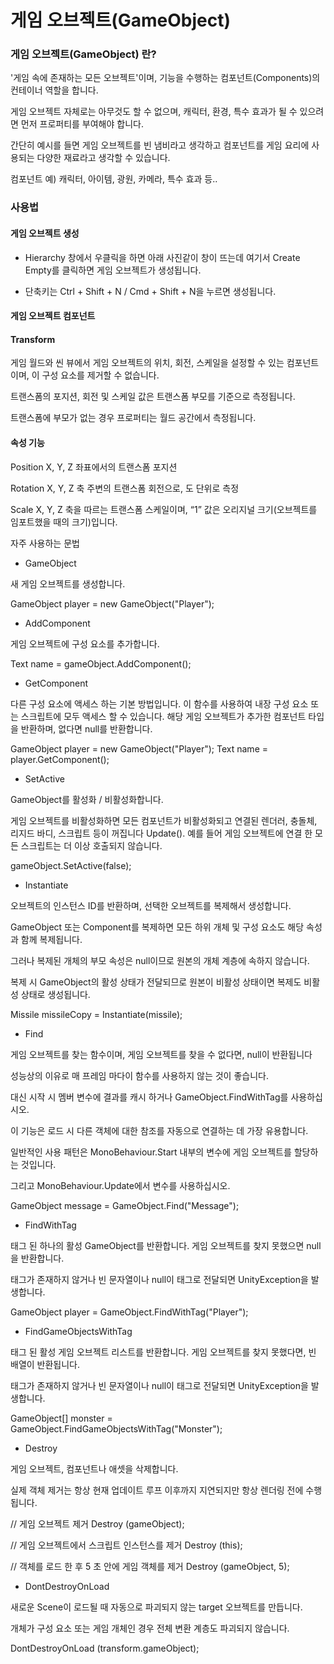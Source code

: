 # 게임 오브젝트(GameObject)
### 게임 오브젝트(GameObject) 란?

'게임 속에 존재하는 모든 오브젝트'이며, 기능을 수행하는 컴포넌트(Components)의 컨테이너 역할을 합니다.

게임 오브젝트 자체로는 아무것도 할 수 없으며, 캐릭터, 환경, 특수 효과가 될 수 있으려면 먼저 프로퍼티를 부여해야 합니다.

 

간단히 예시를 들면 게임 오브젝트를 빈 냄비라고 생각하고 컴포넌트를 게임 요리에 사용되는 다양한 재료라고 생각할 수 있습니다.

 

컴포넌트 예) 캐릭터, 아이템, 광원, 카메라, 특수 효과 등..

 

 

### 사용법

 

#### 게임 오브젝트 생성

- Hierarchy 창에서 우클릭을 하면 아래 사진같이 창이 뜨는데 여기서 Create Empty를 클릭하면 게임 오브젝트가 생성됩니다.

- 단축키는 Ctrl + Shift + N / Cmd + Shift + N을 누르면 생성됩니다.

 
#### 게임 오브젝트 컴포넌트


#### Transform
게임 월드와 씬 뷰에서 게임 오브젝트의 위치, 회전, 스케일을 설정할 수 있는 컴포넌트이며, 이 구성 요소를 제거할 수 없습니다.

트랜스폼의 포지션, 회전 및 스케일 값은 트랜스폼 부모를 기준으로 측정됩니다.

트랜스폼에 부모가 없는 경우 프로퍼티는 월드 공간에서 측정됩니다.

#### 속성	 기능
Position	 X, Y, Z 좌표에서의 트랜스폼 포지션

Rotation	 X, Y, Z 축 주변의 트랜스폼 회전으로, 도 단위로 측정

Scale	 X, Y, Z 축을 따르는 트랜스폼 스케일이며, “1” 값은 오리지널 크기(오브젝트를 임포트했을 때의 크기)입니다.
 

 

자주 사용하는 문법

 

- GameObject

새 게임 오브젝트를 생성합니다.

 

GameObject player = new GameObject("Player");
 

- AddComponent

게임 오브젝트에 구성 요소를 추가합니다.

 

Text name = gameObject.AddComponent<Text>();
 

- GetComponent

다른 구성 요소에 액세스 하는 기본 방법입니다. 이 함수를 사용하여 내장 구성 요소 또는 스크립트에 모두 액세스 할 수 있습니다. 해당 게임 오브젝트가 추가한 컴포넌트 타입을 반환하며, 없다면 null를 반환합니다.

 

GameObject player = new GameObject("Player");
Text name = player.GetComponent<Text>();
 

- SetActive

GameObject를 활성화 / 비활성화합니다.

게임 오브젝트를 비활성화하면 모든 컴포넌트가 비활성화되고 연결된 렌더러, 충돌체, 리지드 바디, 스크립트 등이 꺼집니다 Update(). 예를 들어 게임 오브젝트에 연결 한 모든 스크립트는 더 이상 호출되지 않습니다.

 

gameObject.SetActive(false);
 

- Instantiate

오브젝트의 인스턴스 ID를 반환하며, 선택한 오브젝트를 복제해서 생성합니다.

GameObject 또는 Component를 복제하면 모든 하위 개체 및 구성 요소도 해당 속성과 함께 복제됩니다. 

그러나 복제된 개체의 부모 속성은 null이므로 원본의 개체 계층에 속하지 않습니다.

복제 시 GameObject의 활성 상태가 전달되므로 원본이 비활성 상태이면 복제도 비활성 상태로 생성됩니다.

 

 Missile missileCopy = Instantiate<Missile>(missile);
 

- Find

게임 오브젝트를 찾는 함수이며, 게임 오브젝트를 찾을 수 없다면, null이 반환됩니다

성능상의 이유로 매 프레임 마다이 함수를 사용하지 않는 것이 좋습니다.

대신 시작 시 멤버 변수에 결과를 캐시 하거나 GameObject.FindWithTag를 사용하십시오.

이 기능은 로드 시 다른 객체에 대한 참조를 자동으로 연결하는 데 가장 유용합니다.

일반적인 사용 패턴은 MonoBehaviour.Start 내부의 변수에 게임 오브젝트를 할당하는 것입니다. 

그리고 MonoBehaviour.Update에서 변수를 사용하십시오.

 

GameObject message = GameObject.Find("Message");
 

- FindWithTag

태그 된 하나의 활성 GameObject를 반환합니다. 게임 오브젝트를 찾지 못했으면 null을 반환합니다.

태그가 존재하지 않거나 빈 문자열이나 null이 태그로 전달되면 UnityException을 발생합니다.

 

GameObject player = GameObject.FindWithTag("Player");
 

- FindGameObjectsWithTag

태그 된 활성 게임 오브젝트 리스트를 반환합니다. 게임 오브젝트를 찾지 못했다면, 빈 배열이 반환됩니다.

태그가 존재하지 않거나 빈 문자열이나 null이 태그로 전달되면 UnityException을 발생합니다.

 

GameObject[] monster = GameObject.FindGameObjectsWithTag("Monster");
 

- Destroy

게임 오브젝트, 컴포넌트나 애셋을 삭제합니다.

실제 객체 제거는 항상 현재 업데이트 루프 이후까지 지연되지만 항상 렌더링 전에 수행됩니다.

 

// 게임 오브젝트 제거
Destroy (gameObject); 

// 게임 오브젝트에서 스크립트 인스턴스를 제거
Destroy (this); 

// 객체를 로드 한 후 5 초 안에 게임 객체를 제거
Destroy (gameObject, 5); 
 

- DontDestroyOnLoad

새로운 Scene이 로드될 때 자동으로 파괴되지 않는 target 오브젝트를 만듭니다.

개체가 구성 요소 또는 게임 개체인 경우 전체 변환 계층도 파괴되지 않습니다.

 

DontDestroyOnLoad (transform.gameObject);
 
